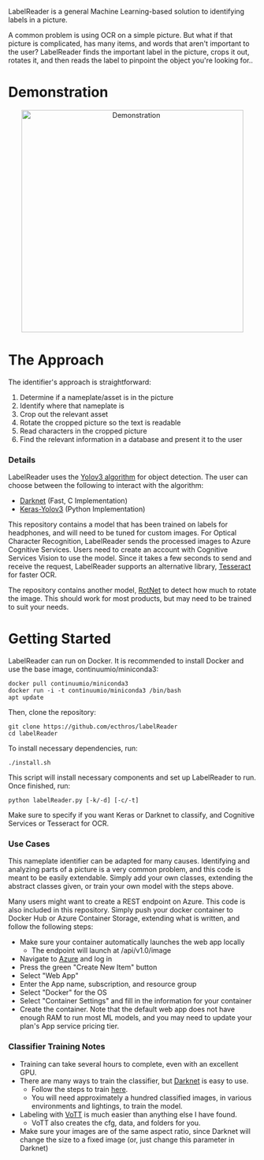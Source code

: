 LabelReader is a general Machine Learning-based solution to identifying labels in a picture.

A common problem is using OCR on a simple picture. But what if that picture is complicated, has many items, and words that aren't important to the user? LabelReader finds the important label in the picture, crops it out, rotates it, and then reads the label to pinpoint the object you're looking for..

# Demonstration
<p align="center">
<img src="https://user-images.githubusercontent.com/14065974/41622209-bcca5a84-73c3-11e8-84e7-00eae15f3011.gif" alt="Demonstration" height="450">
</p>

# The Approach

The identifier's approach is straightforward:

1. Determine if a nameplate/asset is in the picture
2. Identify where that nameplate is
3. Crop out the relevant asset
4. Rotate the cropped picture so the text is readable
5. Read characters in the cropped picture
6. Find the relevant information in a database and present it to the user

### Details

LabelReader uses the [Yolov3 algorithm](https://pjreddie.com) for object detection. The user can choose between the following to interact with the algorithm:
* [Darknet](https://github.com/AlexeyAB/darknet)  (Fast, C Implementation) 
* [Keras-Yolov3](https://github.com/qqwweee/keras-yolo3) (Python Implementation) 

This repository contains a model that has been trained on labels for headphones, and will need to be tuned for custom images. 
For Optical Character Recognition, LabelReader sends the processed images to Azure Cognitive Services. Users need to create an account with Cognitive Services Vision to use the model. Since it takes a few seconds to send and receive the request, LabelReader supports an alternative library, [Tesseract](https://github.com/tesseract-ocr/tesseract) for faster OCR.

The repository contains another model, [RotNet](https://github.com/d4nst/RotNet) to detect how much to rotate the image. This should work for most products, but may need to be trained to suit your needs.

# Getting Started

LabelReader can run on Docker. It is recommended to install Docker and use the base image, continuumio/miniconda3:

```
docker pull continuumio/miniconda3
docker run -i -t continuumio/miniconda3 /bin/bash
apt update
```

Then, clone the repository:

```
git clone https://github.com/ecthros/labelReader
cd labelReader
```

To install necessary dependencies, run:

`./install.sh`

This script will install necessary components and set up LabelReader to run. Once finished, run:

`python labelReader.py [-k/-d] [-c/-t]`

Make sure to specify if you want Keras or Darknet to classify, and Cognitive Services or Tesseract for OCR.


### Use Cases
This nameplate identifier can be adapted for many causes. Identifying and analyzing parts of a picture is a very common problem, and this code is meant to be easily extendable. Simply add your own classes, extending the abstract classes given, or train your own model with the steps above. 

Many users might want to create a REST endpoint on Azure. This code is also included in this repository. Simply push your docker container to Docker Hub or Azure Container Storage, extending what is written, and follow the following steps:
* Make sure your container automatically launches the web app locally
	* The endpoint will launch at /api/v1.0/image
* Navigate to [Azure](https://portal.azure.com) and log in
* Press the green "Create New Item" button
* Select "Web App"
* Enter the App name, subscription, and resource group
* Select "Docker" for the OS
* Select "Container Settings" and fill in the information for your container
* Create the container.
Note that the default web app does not have enough RAM to run most ML models, and you may need to update your plan's App service pricing tier.


### Classifier Training Notes

* Training can take several hours to complete, even with an excellent GPU.
* There are many ways to train the classifier, but [Darknet](https://github.com/AlexeyAB/darknet) is easy to use.
	* Follow the steps to train [here](https://github.com/AlexeyAB/darknet#how-to-train-to-detect-your-custom-objects). 
	* You will need approximately a hundred classified images, in various environments and lightings, to train the model.
* Labeling with [VoTT](https://github.com/Microsoft/VoTT) is much easier than anything else I have found.
	* VoTT also creates the cfg, data, and folders for you.
* Make sure your images are of the same aspect ratio, since Darknet will change the size to a fixed image (or, just change this parameter in Darknet)
